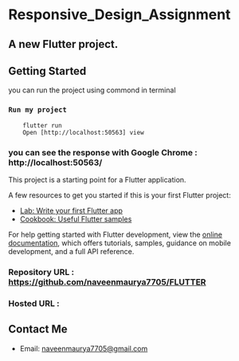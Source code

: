 # Responsive_Design_Assignment

## A new Flutter project.
## Getting Started
you can run the project using  commond in terminal

### `Run my project`
```shell
    flutter run
    Open [http://localhost:50563] view
```

### you can see the response with Google Chrome  : http://localhost:50563/



This project is a starting point for a Flutter application.

A few resources to get you started if this is your first Flutter project:

- [Lab: Write your first Flutter app](https://docs.flutter.dev/get-started/codelab)
- [Cookbook: Useful Flutter samples](https://docs.flutter.dev/cookbook)

For help getting started with Flutter development, view the
[online documentation](https://docs.flutter.dev/), which offers tutorials,
samples, guidance on mobile development, and a full API reference.


### Repository URL : https://github.com/naveenmaurya7705/FLUTTER

### Hosted URL :

## Contact Me
* Email: naveenmaurya7705@gmail.com

